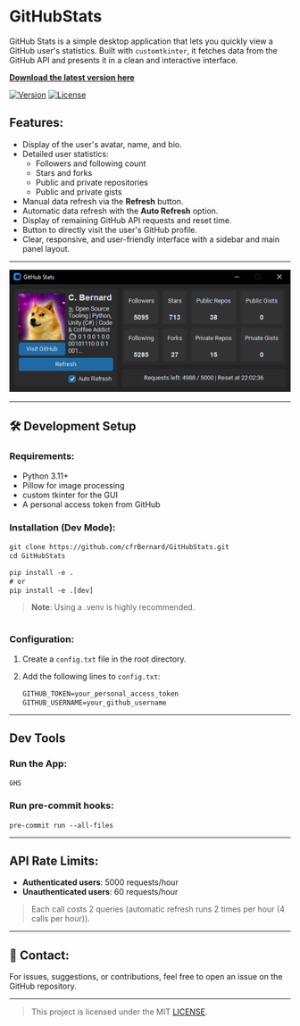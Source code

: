 # GitHubStats

GitHub Stats is a simple desktop application that lets you quickly view a GitHub user's statistics. Built with `customtkinter`, it fetches data from the GitHub API and presents it in a clean and interactive interface.

[**Download the latest version here**](https://github.com/cfrBernard/GitHubStats/releases)

[![Version](https://img.shields.io/badge/version-v1.0.0-blue)](https://github.com/cfrBernard/GitHubStats/releases)
[![License](https://img.shields.io/github/license/cfrBernard/GitHubStats)](./LICENSE.md)

## Features:

- Display of the user's avatar, name, and bio.
- Detailed user statistics:
  - Followers and following count
  - Stars and forks
  - Public and private repositories
  - Public and private gists
- Manual data refresh via the **Refresh** button.
- Automatic data refresh with the **Auto Refresh** option.
- Display of remaining GitHub API requests and reset time.
- Button to directly visit the user's GitHub profile.
- Clear, responsive, and user-friendly interface with a sidebar and main panel layout.

---

<p align="center">
  <img src="assets/demo/python_v1.0.0_3T3hks2zaU.png" alt="v1.0.0 Demo" />
</p>

---

## 🛠 Development Setup

### Requirements:
- Python 3.11+
- Pillow for image processing
- custom tkinter for the GUI
- A personal access token from GitHub

### Installation (Dev Mode):

```
git clone https://github.com/cfrBernard/GitHubStats.git
cd GitHubStats
```
```
pip install -e .
# or
pip install -e .[dev]
```

> **Note**: Using a .venv is highly recommended.
#

### Configuration:
1. Create a `config.txt` file in the root directory.
2. Add the following lines to `config.txt`:

    ```
    GITHUB_TOKEN=your_personal_access_token
    GITHUB_USERNAME=your_github_username
    ```

---

## Dev Tools

### Run the App:

```
GHS
```

### Run pre-commit hooks:

```
pre-commit run --all-files
```

---

## API Rate Limits:
- **Authenticated users**: 5000 requests/hour
- **Unauthenticated users**: 60 requests/hour

> Each call costs 2 queries (automatic refresh runs 2 times per hour (4 calls per hour)).

---

## 🤝 Contact:
For issues, suggestions, or contributions, feel free to open an issue on the GitHub repository.

---
> This project is licensed under the MIT [LICENSE](./LICENSE.md).

